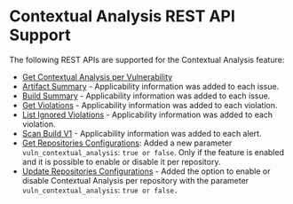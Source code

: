 # Contextual Analysis REST API Support

The following REST APIs are supported for the Contextual Analysis feature:

* [Get Contextual Analysis per Vulnerability](https://about/document/preview/514377#UUID-00e06ac2-7e82-93d5-a26a-cc03a574e418)
* [Artifact Summary](https://about/document/preview/514424#UUID-9014965c-7895-9083-e723-0490dd12fe5f) - Applicability information was added to each issue.
* [Build Summary](https://about/document/preview/514423#UUID-ef0d5caf-dbb3-59a4-5a96-16aabb944c87) - Applicability information was added to each issue.
* [Get Violations](https://jfrog.com/help/r/xray-rest-apis/get-violations) - Applicability information was added to each violation.
* [List Ignored Violations](https://about/document/preview/514439#UUID-f0ddd0eb-aef8-fbbb-2ff2-516caf185704) - Applicability information was added to each violation.
* [Scan Build V1](https://about/document/preview/514363#UUID-d15877af-6a8b-6d0d-52c0-bf6970c20106) - Applicability information was added to each alert.
* [Get Repositories Configurations](https://about/document/preview/514360#UUID-087c285b-3fb9-b97a-4a94-227c98ceae78): Added a new parameter `vuln_contextual_analysis`: `true or false`. Only if the feature is enabled and it is possible to enable or disable it per repository.
* [Update Repositories Configurations](https://about/document/preview/514359#UUID-dfc289b8-5668-ed3d-c054-0c71a1a30b08) - Added the option to enable or disable Contextual Analysis per repository with the parameter `vuln_contextual_analysis`: `true or false.`
